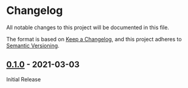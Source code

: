 # Changelog
All notable changes to this project will be documented in this file.

The format is based on [Keep a Changelog](https://keepachangelog.com/en/1.0.0/),
and this project adheres to [Semantic Versioning](https://semver.org/spec/v2.0.0.html).


## [0.1.0] - 2021-03-03

Initial Release

[0.1.0]: https://github.com/Sensirion/embedded-i2c-stc3x/releases/tag/0.1.0

